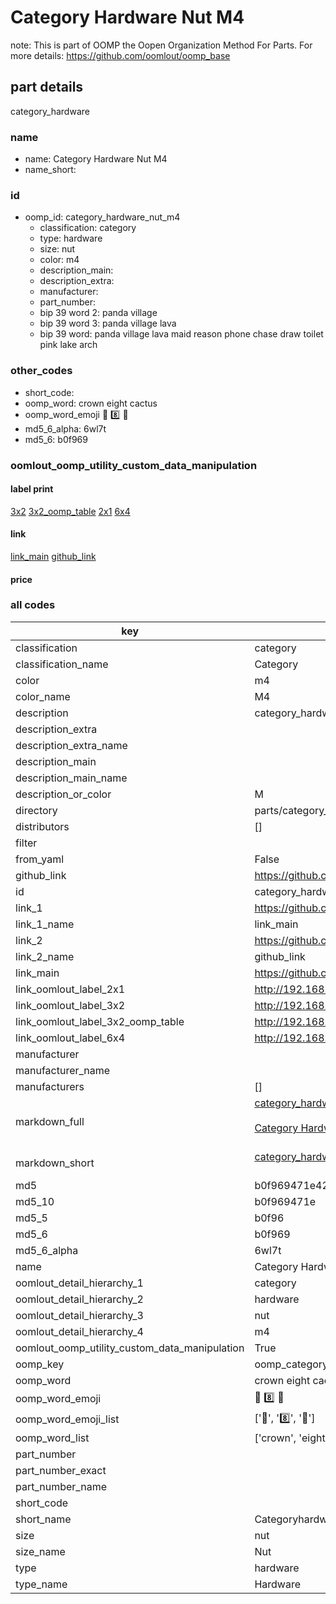 # Category Hardware Nut M4  

note: This is part of OOMP the Oopen Organization Method For Parts. For more details: https://github.com/oomlout/oomp_base

##  part details



category_hardware

### name
* name: Category Hardware Nut M4
* name_short: 
### id
* oomp_id: category_hardware_nut_m4
  * classification: category
  * type: hardware
  * size: nut
  * color: m4
  * description_main: 
  * description_extra: 
  * manufacturer: 
  * part_number: 
  * bip 39 word 2: panda village
  * bip 39 word 3: panda village lava
  * bip 39 word: panda village lava maid reason phone chase draw toilet pink lake arch

### other_codes
* short_code: 
* oomp_word: crown eight cactus
* oomp_word_emoji :crown: :eight: :cactus:
* md5_6_alpha: 6wl7t
* md5_6: b0f969






### oomlout_oomp_utility_custom_data_manipulation
#### label print
[3x2](http://192.168.1.245:1112/?label=oomp%206wl7t)
[3x2_oomp_table](http://192.168.1.107:1112/?label=oomp%206wl7t)
[2x1](http://192.168.1.242:1112/?label=oomp%206wl7t)
[6x4](http://192.168.1.55:1112/?label=oomp%206wl7t)    

#### link

[link_main](https://github.com/oomlout/oomlout_oomp_current_version_messy/tree/main/parts/category_hardware_nut_m4) [github_link](https://github.com/oomlout/oomlout_oomp_part_src/tree/main/parts/category_hardware_nut_m4)                             

#### price







### all codes 
| key | value |  
| --- | --- |  
| classification | category |  
| classification_name | Category |  
| color | m4 |  
| color_name | M4 |  
| description | category_hardware |  
| description_extra |  |  
| description_extra_name |  |  
| description_main |  |  
| description_main_name |  |  
| description_or_color | M  |  
| directory | parts/category_hardware_nut_m4 |  
| distributors | [] |  
| filter |  |  
| from_yaml | False |  
| github_link | https://github.com/oomlout/oomlout_oomp_part_src/tree/main/parts/category_hardware_nut_m4 |  
| id | category_hardware_nut_m4 |  
| link_1 | https://github.com/oomlout/oomlout_oomp_current_version_messy/tree/main/parts/category_hardware_nut_m4 |  
| link_1_name | link_main |  
| link_2 | https://github.com/oomlout/oomlout_oomp_part_src/tree/main/parts/category_hardware_nut_m4 |  
| link_2_name | github_link |  
| link_main | https://github.com/oomlout/oomlout_oomp_current_version_messy/tree/main/parts/category_hardware_nut_m4 |  
| link_oomlout_label_2x1 | http://192.168.1.242:1112/?label=oomp%206wl7t |  
| link_oomlout_label_3x2 | http://192.168.1.245:1112/?label=oomp%206wl7t |  
| link_oomlout_label_3x2_oomp_table | http://192.168.1.107:1112/?label=oomp%206wl7t |  
| link_oomlout_label_6x4 | http://192.168.1.55:1112/?label=oomp%206wl7t |  
| manufacturer |  |  
| manufacturer_name |  |  
| manufacturers | [] |  
| markdown_full | [category_hardware_nut_m4](https://github.com/oomlout/oomlout_oomp_current_version_messy/tree/main/parts/category_hardware_nut_m4)<br>[](https://github.com/oomlout/oomlout_oomp_current_version_messy/tree/main/parts/category_hardware_nut_m4)<br>[Category Hardware Nut M4](https://github.com/oomlout/oomlout_oomp_current_version_messy/tree/main/parts/category_hardware_nut_m4)<br><br> |  
| markdown_short | [category_hardware_nut_m4](https://github.com/oomlout/oomlout_oomp_current_version_messy/tree/main/parts/category_hardware_nut_m4)<br><br> |  
| md5 | b0f969471e4264d68e598860fbbd04fb |  
| md5_10 | b0f969471e |  
| md5_5 | b0f96 |  
| md5_6 | b0f969 |  
| md5_6_alpha | 6wl7t |  
| name | Category Hardware Nut M4 |  
| oomlout_detail_hierarchy_1 | category |  
| oomlout_detail_hierarchy_2 | hardware |  
| oomlout_detail_hierarchy_3 | nut |  
| oomlout_detail_hierarchy_4 | m4 |  
| oomlout_oomp_utility_custom_data_manipulation | True |  
| oomp_key | oomp_category_hardware_nut_m4 |  
| oomp_word | crown eight cactus |  
| oomp_word_emoji | :crown: :eight: :cactus: |  
| oomp_word_emoji_list | [':crown:', ':eight:', ':cactus:'] |  
| oomp_word_list | ['crown', 'eight', 'cactus'] |  
| part_number |  |  
| part_number_exact |  |  
| part_number_name |  |  
| short_code |  |  
| short_name | Categoryhardware |  
| size | nut |  
| size_name | Nut |  
| type | hardware |  
| type_name | Hardware |  
